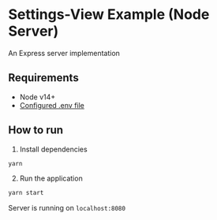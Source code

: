 # Settings-View Example (Node Server)
An Express server implementation

## Requirements
- Node v14+
- [Configured .env file](../../README.md)

## How to run
1. Install dependencies
```bash
yarn
```
2. Run the application
```bash
yarn start
```
Server is running on `localhost:8080`
